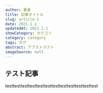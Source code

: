 ```yaml
---
author: 著者
title: 記事タイトル
slug: article-1
date: 2021.1.1
updatedAt: 2021.1.1
showCategory: カテゴリ
category: category
tags: タグ
abstract: アブストラクト
imageSource: null
---
```



## テスト記事
testtesttesttesttesttesttesttesttesttesttesttest
